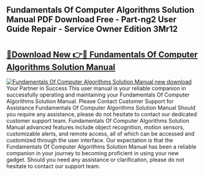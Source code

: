 ## Fundamentals Of Computer Algorithms Solution Manual PDF Download Free - Part-ng2 User Guide Repair - Service Owner Edition 3Mr12

# <h2><a href="http://bc84410.oget.top/?id=Fundamentals+Of+Computer+Algorithms+Solution+Manual">🔗Download New 👉🔴 Fundamentals Of Computer Algorithms Solution Manual</a></h2>

[![Fundamentals Of Computer Algorithms Solution Manual new download](https://i.imgur.com/5g1atiW.png)](http://bc84410.oget.top/?id=Fundamentals+Of+Computer+Algorithms+Solution+Manual)
Your Partner in Success This user manual is your reliable companion in successfully operating and maintaining your Fundamentals Of Computer Algorithms Solution Manual. Please Contact Customer Support for Assistance Fundamentals Of Computer Algorithms Solution Manual Should you require any assistance, please do not hesitate to contact our dedicated customer support team. Fundamentals Of Computer Algorithms Solution Manual advanced features include object recognition, motion sensors, customizable alerts, and remote access, all of which can be accessed and customized through the user interface. Our expectation is that the Fundamentals Of Computer Algorithms Solution Manual has been a reliable companion in your journey to becoming proficient in using your new gadget. Should you need any assistance or clarification, please do not hesitate to contact our support team.
